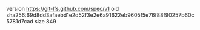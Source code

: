 version https://git-lfs.github.com/spec/v1
oid sha256:69d8dd3afaebd1e2d52f3e2e6a91622eb9605f5e76f88f90257b60c5781d7cad
size 849
